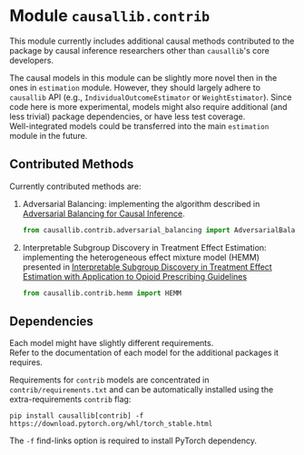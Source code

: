 # Module `causallib.contrib`
This module currently includes additional causal methods contributed to the package 
by causal inference researchers other than `causallib`'s core developers.

The causal models in this module can be slightly more novel then in the ones in `estimation` module. 
However, they should largely adhere to `causallib` API 
(e.g., `IndividualOutcomeEstimator` or `WeightEstimator`).
Since code here is more experimental, 
models might also require additional (and less trivial) package dependencies, 
or have less test coverage.  
Well-integrated models could be transferred into the main `estimation` module in the future.

## Contributed Methods
Currently contributed methods are:

1. Adversarial Balancing: implementing the algorithm described in 
   [Adversarial Balancing for Causal Inference](https://arxiv.org/abs/1810.07406).
   ```python
   from causallib.contrib.adversarial_balancing import AdversarialBalancing
   ```
1. Interpretable Subgroup Discovery in Treatment Effect Estimation: 
   implementing the heterogeneous effect mixture model (HEMM) presented in 
   [Interpretable Subgroup Discovery in Treatment Effect Estimation with Application to Opioid Prescribing Guidelines](https://arxiv.org/pdf/1905.03297.pdf) 
   ```python
   from causallib.contrib.hemm import HEMM
   ```

## Dependencies
Each model might have slightly different requirements.  
Refer to the documentation of each model for the additional packages it requires.  
  
Requirements for `contrib` models are concentrated in `contrib/requirements.txt` 
and can be automatically installed using the extra-requirements `contrib` flag:  
```shell script
pip install causallib[contrib] -f https://download.pytorch.org/whl/torch_stable.html
```  
The `-f` find-links option is required to install PyTorch dependency.